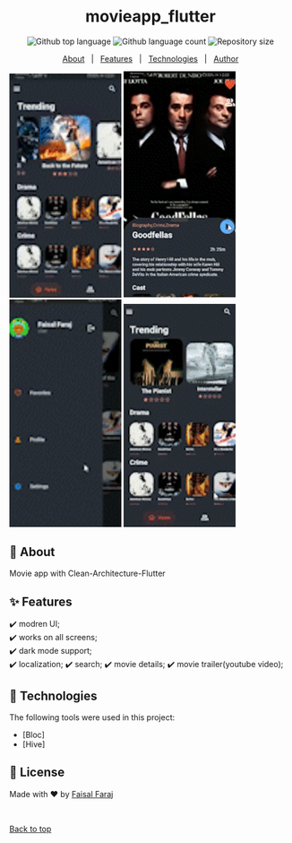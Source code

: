 

<h1 align="center">movieapp_flutter</h1>

<p align="center">
  <img alt="Github top language" src="https://img.shields.io/github/languages/top/FaisalFaraj/movieapp_flutter?color=56BEB8">

  <img alt="Github language count" src="https://img.shields.io/github/languages/count/FaisalFaraj/movieapp_flutter?color=56BEB8">

  <img alt="Repository size" src="https://img.shields.io/github/repo-size/FaisalFaraj/movieapp_flutter?color=56BEB8">

  <!-- <img alt="License" src="https://img.shields.io/github/license/FaisalFaraj/movieapp_flutter?color=56BEB8"> -->

  <!-- <img alt="Github issues" src="https://img.shields.io/github/issues/FaisalFaraj/movieapp_flutter?color=56BEB8" /> -->

  <!-- <img alt="Github forks" src="https://img.shields.io/github/forks/FaisalFaraj/movieapp_flutter?color=56BEB8" /> -->

  <!-- <img alt="Github stars" src="https://img.shields.io/github/stars/FaisalFaraj/movieapp_flutter?color=56BEB8" /> -->
</p>

<!-- Status -->

<!-- <h4 align="center"> 
	🚧  movieapp_flutter 🚀 Under construction...  🚧
</h4> 

<hr> -->

<p align="center">
  <a href="#dart-about">About</a> &#xa0; | &#xa0; 
  <a href="#sparkles-features">Features</a> &#xa0; | &#xa0;
  <a href="#rocket-technologies">Technologies</a> &#xa0; | &#xa0;
  <!-- <a href="#white_check_mark-requirements">Requirements</a> &#xa0; | &#xa0;
  <a href="#checkered_flag-starting">Starting</a> &#xa0; | &#xa0;
  <a href="#memo-license">License</a> &#xa0; | &#xa0; -->
  <a href="https://github.com/FaisalFaraj" target="_blank">Author</a>
</p>


<img src="screenshots2/1.gif" width="200" >
<img src="screenshots2/2.gif" width="200">
<img src="screenshots2/3.gif" width="200">
<img src="screenshots2/4.gif" width="200">
<br>

## :dart: About ##

Movie app with Clean-Architecture-Flutter

## :sparkles: Features ##

:heavy_check_mark: modren UI;\
:heavy_check_mark: works on all screens;\
:heavy_check_mark: dark mode support;\
:heavy_check_mark: localization;
:heavy_check_mark: search;
:heavy_check_mark: movie details;
:heavy_check_mark: movie trailer(youtube video);

## :rocket: Technologies ##

The following tools were used in this project:

- [Bloc]
- [Hive]

<!-- ## :white_check_mark: Requirements ##

Before starting :checkered_flag:, you need to have [Git](https://git-scm.com) and [Node](https://nodejs.org/en/) installed.

## :checkered_flag: Starting ##

```bash
# Clone this project
$ git clone https://github.com/FaisalFaraj/movieapp_flutter

# Access
$ cd movieapp_flutter

# Install dependencies
$ yarn

# Run the project
$ yarn start

# The server will initialize in the <http://localhost:3000>
``` -->

## :memo: License ##

<!-- This project is under license from MIT. For more details, see the [LICENSE](LICENSE.md) file. -->


Made with :heart: by <a href="https://github.com/FaisalFaraj" target="_blank">Faisal Faraj</a>

&#xa0;

<a href="#top">Back to top</a>
